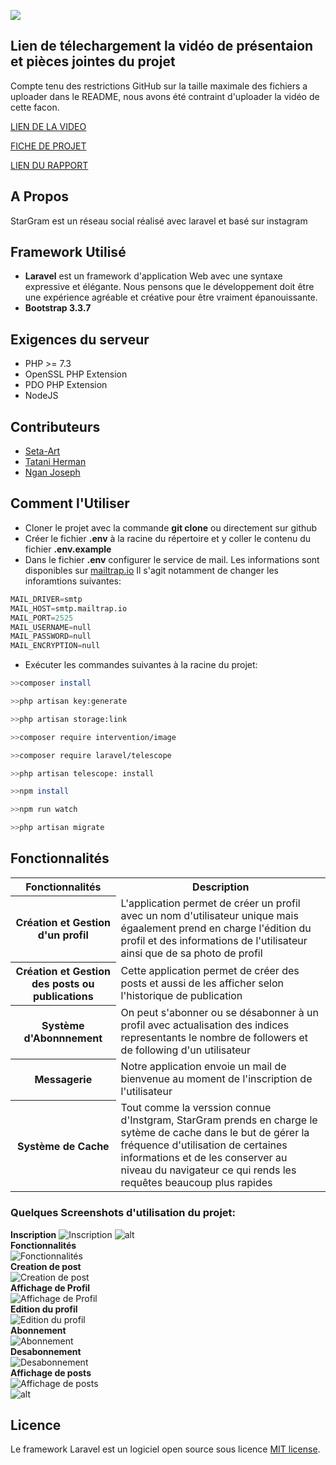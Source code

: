 
![](https://github.com/Seta-art/StarGram/blob/master/Screenschots/Logo.PNG)
## Lien de télechargement la vidéo de présentaion et pièces jointes du projet
Compte tenu des restrictions GitHub sur la taille maximale des fichiers a uploader dans le README, nous avons été contraint d'uploader la vidéo de cette facon.

[LIEN DE LA VIDEO](http://we.tl/t-HVSn9n9BPq)

[FICHE DE PROJET](https://drive.google.com/file/d/13LhLObVIbfM_WkAFyvSNRQvuT8uaFsH4/view)

[LIEN DU RAPPORT](https://drive.google.com/file/d/13WFI01NypRf3IRLVKr6vh25Wnp5RKQ__/view)
## A Propos
StarGram est un réseau social réalisé avec laravel et basé sur instagram

## Framework Utilisé 

* **Laravel**
est un framework d'application Web avec une syntaxe expressive et élégante. Nous pensons que le développement doit être une expérience agréable et créative pour être vraiment épanouissante.
* **Bootstrap 3.3.7**

## Exigences du serveur
* PHP >= 7.3
* OpenSSL PHP Extension
* PDO PHP Extension
* NodeJS

## Contributeurs
* [Seta-Art](https://github.com/Seta-art)
* [Tatani Herman](https://github.com/Tatani-Herman)
* [Ngan Joseph](https://github.com/ngan-joseph)

## Comment l'Utiliser
* Cloner le projet avec la commande **git clone** ou directement sur github
* Créer le fichier **.env** à la racine du répertoire et y coller le contenu du fichier **.env.example**
*  Dans le fichier **.env** configurer le service de mail. Les informations sont disponibles sur [mailtrap.io](https://mailtrap.io)
Il s'agit notamment de changer les inforamtions suivantes:
```python
MAIL_DRIVER=smtp
MAIL_HOST=smtp.mailtrap.io
MAIL_PORT=2525
MAIL_USERNAME=null
MAIL_PASSWORD=null
MAIL_ENCRYPTION=null
```
* Exécuter les commandes suivantes à la racine du projet:  
```bash  
>>composer install

>>php artisan key:generate 

>>php artisan storage:link

>>composer require intervention/image

>>composer require laravel/telescope

>>php artisan telescope: install

>>npm install

>>npm run watch 

>>php artisan migrate
``` 
## Fonctionnalités
<table>
    <tr>
        <th>Fonctionnalités</th>
        <th> Description</th>
    </tr>
    <tr>
        <th>Création et Gestion d'un profil</th>
        <td> L'application permet de créer un profil avec un nom d'utilisateur unique mais égaalement prend en charge l'édition du profil et des informations de l'utilisateur ainsi que de sa photo de profil</td>
    </tr>
    <tr>
        <th>Création et Gestion des  posts ou publications</th>
        <td> Cette application permet de créer des posts et aussi de les afficher selon l'historique de publication</td>
    </tr>
    <tr>
        <th>Système d'Abonnnement</th>
        <td> On peut s'abonner ou se désabonner à un profil avec actualisation des indices representants le nombre de followers et de following d'un utilisateur</td>
    </tr>
    <tr>
        <th>Messagerie</th>
        <td> Notre application envoie un mail de bienvenue au moment de l'inscription de l'utilisateur</td>
    </tr>
    <tr>
        <th>Système de Cache</th>
        <td> Tout comme la verssion connue d'Instgram, StarGram prends en charge le sytème de cache dans le but de gérer la fréquence d'utilisation de certaines informations et de les conserver au niveau du navigateur ce qui rends les requêtes beaucoup plus rapides</td>
    </tr>
   </table>

### Quelques Screenshots d'utilisation du projet:
**Inscription**
![Inscription](https://github.com/Seta-art/StarGram/blob/master/Screenschots/1.PNG)
![alt](https://github.com/Seta-art/StarGram/blob/master/Screenschots/2.PNG)
<br>
**Fonctionnalités**
<br>
![Fonctionnalités](https://github.com/Seta-art/StarGram/blob/master/Screenschots/3.PNG)<br>
**Creation de post** <br>
![Creation de post](https://github.com/Seta-art/StarGram/blob/master/Screenschots/4.PNG)<br>
**Affichage de Profil** <br>
![Affichage de Profil](https://github.com/Seta-art/StarGram/blob/master/Screenschots/5.PNG) <br>
**Edition du profil** <br>
![Edition du profil](https://github.com/Seta-art/StarGram/blob/master/Screenschots/6.PNG) <br>
**Abonnement** <br>
![Abonnement](https://github.com/Seta-art/StarGram/blob/master/Screenschots/7.PNG) <br>
**Desabonnement** <br>
![Desabonnement](https://github.com/Seta-art/StarGram/blob/master/Screenschots/8.PNG) <br>
**Affichage de posts** <br>
![Affichage de posts](https://github.com/Seta-art/StarGram/blob/master/Screenschots/9.PNG) <br>
![alt](https://github.com/Seta-art/StarGram/blob/master/Screenschots/10.PNG) <br>
## Licence
Le framework Laravel est un logiciel open source sous licence [MIT license](https://opensource.org/licenses/MIT).
